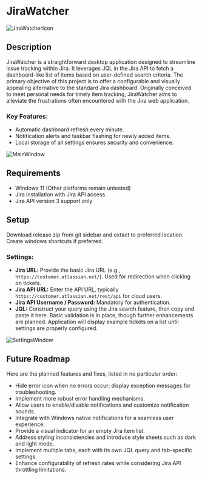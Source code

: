 # JiraWatcher

![JiraWatcherIcon](https://github.com/Kortelainen/JiraWatcher/assets/10597651/b1a47111-82bc-4821-bcfd-4e1cdcd9beed)

## Description
JiraWatcher is a straightforward desktop application designed to streamline issue tracking within Jira. It leverages JQL in the Jira API to fetch a dashboard-like list of items based on user-defined search criteria. The primary objective of this project is to offer a configurable and visually appealing alternative to the standard Jira dashboard. Originally conceived to meet personal needs for timely item tracking, JiraWatcher aims to alleviate the frustrations often encountered with the Jira web application.

### Key Features:
- Automatic dashboard refresh every minute.
- Notification alerts and taskbar flashing for newly added items.
- Local storage of all settings ensures security and convenience.

![MainWindow](https://github.com/Kortelainen/JiraWatcher/assets/10597651/d5d29b5f-eec6-44e2-a244-5a8f025f7b02)

## Requirements
- Windows 11 (Other platforms remain untested)
- Jira installation with Jira API access
- Jira API version 3 support only

## Setup
Download release zip from git sidebar and extact to preferred location. Create windows shortcuts if preferred.

### Settings:
- **Jira URL:** Provide the basic Jira URL (e.g., `https://customer.atlassian.net/`). Used for redirection when clicking on tickets.
- **Jira API URL:** Enter the API URL, typically `https://customer.atlassian.net/rest/api` for cloud users.
- **Jira API Username / Password:** Mandatory for authentication.
- **JQL:** Construct your query using the Jira search feature, then copy and paste it here. Basic validation is in place, though further enhancements are planned.
Application will display example tickets on a list until settings are properly configured.

![SettingsWindow](https://github.com/Kortelainen/JiraWatcher/assets/10597651/2e6a298b-4017-4c44-8053-350c41bf09ec)

## Future Roadmap
Here are the planned features and fixes, listed in no particular order:
- Hide error icon when no errors occur; display exception messages for troubleshooting.
- Implement more robust error handling mechanisms.
- Allow users to enable/disable notifications and customize notification sounds.
- Integrate with Windows native notifications for a seamless user experience.
- Provide a visual indicator for an empty Jira item list.
- Address styling inconsistencies and introduce style sheets such as dark and light mode.
- Implement multiple tabs, each with its own JQL query and tab-specific settings.
- Enhance configurability of refresh rates while considering Jira API throttling limitations.
